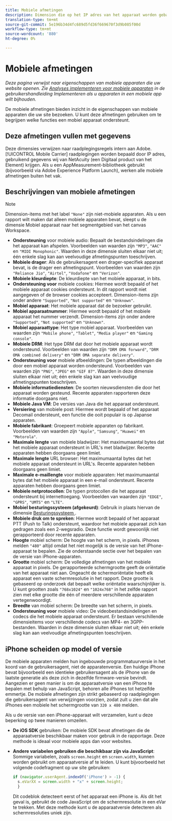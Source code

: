 ```yaml
---
title: Mobiele afmetingen
description: Dimension die op het IP adres van het apparaat worden gebaseerd.
translation-type: tm+mt
source-git-commit: 5e196b34d4fc689d5fd36f669670f3d9b085f00d
workflow-type: tm+mt
source-wordcount: '880'
ht-degree: 0%

---
```



# Mobiele afmetingen

*Deze pagina verwijst naar eigenschappen van mobiele apparaten die uw website openen. Zie [Analyses implementeren voor mobiele apparaten](/help/implement/mobile-device-sdk.md) in de gebruikershandleiding Implementeren als u apparaten in een mobiele app wilt bijhouden.*

De mobiele afmetingen bieden inzicht in de eigenschappen van mobiele apparaten die uw site bezoeken. U kunt deze afmetingen gebruiken om te begrijpen welke functies een mobiel apparaat ondersteunt.

## Deze afmetingen vullen met gegevens

Deze dimensies verwijzen naar raadplegingsregels intern aan Adobe. [!UICONTROL Mobile Carrier] raadplegingen worden bepaald door IP adres, gebruikend gegevens wij van NetAcuity (een Digitaal product van het Element) krijgen.
Als u een AppMeasurement-bibliotheek gebruikt (bijvoorbeeld via Adobe Experience Platform Launch), werken alle mobiele afmetingen buiten het vak.

## Beschrijvingen van mobiele afmetingen

>[!NOTE]
>
>Dimension-items met het label `"None"` zijn niet-mobiele apparaten. Als u een rapport wilt maken dat alleen mobiele apparaten bevat, sleept u de dimensie Mobiel apparaat naar het segmentgebied van het canvas Workspace.

* **Ondersteuning** voor mobiele audio: Bepaalt de bestandsindelingen die het apparaat kan afspelen. Voorbeelden van waarden zijn `"MP3"`, `"AAC"` en `"MIDI Monophonic"`. Waarden in deze dimensie sluiten elkaar niet uit; één enkele slag kan aan veelvoudige afmetingspunten toeschrijven.
* **Mobiele drager**: Als de gebruikersagent een drager-specifiek apparaat bevat, is de drager een afmetingspunt. Voorbeelden van waarden zijn `"Reliance Jio"`, `"Airtel"`, `"Vodafone"` en `"Verizon"`.
* **Mobiele kleurdiepte**: De kleurdiepte van het mobiele apparaat, in bits.
* **Ondersteuning voor** mobiele cookies: Hiermee wordt bepaald of het mobiele apparaat cookies ondersteunt. In dit rapport wordt niet aangegeven of de browser cookies accepteert. Dimension-items zijn onder andere `"Supported"`, `"Not supported"` en `"Unknown"`.
* **Mobiel apparaat**: Het mobiele apparaat dat de bezoeker gebruikt.
* **Mobiel apparaatnummer**: Hiermee wordt bepaald of het mobiele apparaat het nummer verzendt. Dimension-items zijn onder andere `"Supported"`, `"Not supported"` en `"Unknown"`.
* **Mobiel apparaattype**: Het type mobiel apparaat. Voorbeelden van waarden zijn `"Mobile phone"`, `"Tablet"`, `"Media player"` en `"Gaming console"`.
* **Mobiele DRM**: Het type DRM dat door het mobiele apparaat wordt ondersteund. Voorbeelden van waarden zijn `"DRM OMA forward"`, `"DRM OMA combined delivery"` en `"DRM OMA separate delivery"`.
* **Ondersteuning voor** mobiele afbeeldingen: De typen afbeeldingen die door een mobiel apparaat worden ondersteund. Voorbeelden van waarden zijn `"PNG"`, `"JPEG"` en `"GIF 87"`. Waarden in deze dimensie sluiten elkaar niet uit; één enkele slag kan aan veelvoudige afmetingspunten toeschrijven.
* **Mobiele informatiediensten**: De soorten nieuwsdiensten die door het apparaat worden gesteund. Recente apparaten rapporteren deze informatie doorgaans niet.
* **Mobiele Java VM**: De versies van Java die het apparaat ondersteunt.
* **Versiering** van mobiele post: Hiermee wordt bepaald of het apparaat Decomail ondersteunt, een functie die ooit populair is op Japanse apparaten.
* **Mobiele fabrikant**: Groepeert mobiele apparaten op fabrikant. Voorbeelden van waarden zijn `"Apple"`, `"Samsung"`, `"Huawei"` en `"Motorola"`.
* **Maximale lengte** van mobiele bladwijzer: Het maximumaantal bytes dat het mobiele apparaat ondersteunt in URL&#39;s met bladwijzer. Recente apparaten hebben doorgaans geen limiet.
* **Maximale lengte** URL browser: Het maximumaantal bytes dat het mobiele apparaat ondersteunt in URL&#39;s. Recente apparaten hebben doorgaans geen limiet.
* **Maximale e-maillengte** voor mobiele apparaten: Het maximumaantal bytes dat het mobiele apparaat in een e-mail ondersteunt. Recente apparaten hebben doorgaans geen limiet.
* **Mobiele netprotocollen**: De typen protocollen die het apparaat ondersteunt bij internettoegang. Voorbeelden van waarden zijn `"EDGE"`, `"GPRS"`, `"UMTS"` en `"LTE"`.
* **Mobiel besturingssysteem (afgekeurd)**: Gebruik in plaats hiervan de dimensie  [Besturingssysteem ](operating-systems.md) .
* **Mobiele druk om te spreken**: Hiermee wordt bepaald of het apparaat PTT (Push to Talk) ondersteunt, waardoor het mobiele apparaat zich kan gedragen zoals een 2-wegsradio. Deze functie wordt gewoonlijk niet gerapporteerd door recente apparaten.
* **Hoogte** mobiel scherm: De hoogte van het scherm, in pixels. iPhones melden `"480"` altijd omdat het niet mogelijk is de versie van het iPhone-apparaat te bepalen. Zie de onderstaande sectie over het bepalen van de versie van iPhone-apparaten.
* **Grootte** mobiel scherm: De volledige afmetingen van het mobiele apparaat in pixels. De gerapporteerde schermgrootte geeft de oriëntatie van het apparaat niet aan. Ongeacht de schermoriëntatie heeft elk apparaat een vaste schermresolutie in het rapport. Deze grootte is gebaseerd op onderzoek dat bepaalt welke oriëntatie waarschijnlijker is. U kunt grootten zoals `"768x1024"` en `"1024x768"` in het zelfde rapport zien met elke grootte die één of meerdere verschillende apparaten vertegenwoordigt.
* **Breedte** van mobiel scherm: De breedte van het scherm, in pixels.
* **Ondersteuning voor** mobiele video: De videobestandsindelingen en codecs die het mobiele apparaat ondersteunt. Er bestaan verschillende dimensieitems voor verschillende codecs van MP4- en 3GPP-bestanden. Waarden in deze dimensie sluiten elkaar niet uit; één enkele slag kan aan veelvoudige afmetingspunten toeschrijven.

## iPhone scheiden op model of versie

De mobiele apparaten melden hun ingebouwde programmatuurversie in het koord van de gebruikersagent, niet de apparatenversie. Een huidige iPhone bevat bijvoorbeeld een identieke gebruikersagent als de iPhone van de laatste generatie als deze zich in dezelfde firmware-versie bevindt. Aangezien er geen manier is om de apparaatversie van een iPhone te bepalen met behulp van JavaScript, behoren alle iPhones tot hetzelfde emmertje. De mobiele afmetingen zijn strikt gebaseerd op raadplegingen die gebruikersagent van verwijzingen voorzien, zodat zult u zien dat alle iPhones een mobiele het schermgrootte van `320 x 480` melden.

Als u de versie van een iPhone-apparaat wilt verzamelen, kunt u deze beperking op twee manieren omzeilen.

* **De iOS SDK** gebruiken: De mobiele SDK bevat afmetingen die de apparaatversie beschikbaar maken voor gebruik in de rapportage. Deze methode is ideaal voor mobiele apps dan voor websites.
* **Andere variabelen gebruiken die beschikbaar zijn via JavaScript**: Sommige variabelen, zoals  `screen.height` en  `screen.width`, kunnen worden gebruikt om apparaatversie af te leiden. U kunt bijvoorbeeld het volgende codefragment op uw site gebruiken:

   ```js
   if (navigator.userAgent.indexOf('iPhone') > -1) {
     s.eVarXX = screen.width + "x" + screen.height;
     }
   ```

   Dit codeblok detecteert eerst of het apparaat een iPhone is. Als dit het geval is, gebruikt de code JavaScript om de schermresolutie in een eVar te trekken. Met deze methode kunt u de apparaatversie detecteren als schermresoluties uniek zijn.
